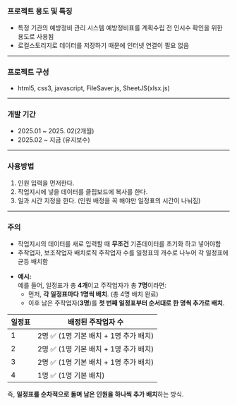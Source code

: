 ### 프로젝트 용도 및 특징
* 특정 기관의 예방정비 관리 시스템 예방정비표를 계획수립 전 인시수 확인을 위한 용도로 사용됨
* 로컬스토리지로 데이터를 저장하기 때문에 인터넷 연결이 필요 없음

---------------------------------------------------------------------

### 프로젝트 구성
* html5, css3, javascript, FileSaver.js, SheetJS(xlsx.js)

--------------------------------------------------------------------

### 개발 기간
* 2025.01 ~ 2025. 02(2개월)
* 2025.02 ~ 지금 (유지보수)

---------------------------------------------------------------------

### 사용방법
1. 인원 입력을 먼저한다.
2. 작업지시에 넣을 데이터를 클립보드에 복사를 한다.
3. 일과 시간 지정을 한다. (인원 배정을 꼭 해야만 일정표의 시간이 나눠짐)
---------------------------------------------------------------------

### 주의
* 작업지시의 데이터를 새로 입력할 때 **무조건** 기존데이터를 초기화 하고 넣어야함
* 주작업자, 보조작업자 배치로직 
  주작업자 수를 일정표의 개수로 나누어 각 일정표에 균등 배치함

- **예시:**  
  예를 들어, 일정표가 총 **4개**이고 주작업자가 총 **7명**이라면:
  - 먼저, **각 일정표마다 1명씩 배치**. (총 4명 배치 완료)
  - 이후 남은 주작업자(**3명**)를 **첫 번째 일정표부터 순서대로 한 명씩 추가로 배치**.

| 일정표 | 배정된 주작업자 수 |
|--------|-------------------|
| 1      | 2명 ✅ (1명 기본 배치 + 1명 추가 배치) |
| 2      | 2명 ✅ (1명 기본 배치 + 1명 추가 배치) |
| 3      | 2명 ✅ (1명 기본 배치 + 1명 추가 배치) |
| 4      | 1명 ✅ (1명 기본 배치) |

즉, **일정표를 순차적으로 돌며 남은 인원을 하나씩 추가 배치**하는 방식.

